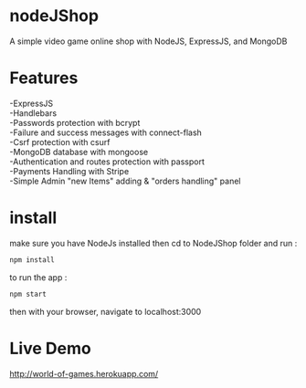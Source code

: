 # nodeJShop
A simple video game online shop with NodeJS, ExpressJS, and MongoDB

# Features

-ExpressJS<br>
-Handlebars<br>
-Passwords protection with bcrypt<br>
-Failure and success messages with connect-flash<br>
-Csrf protection with csurf<br>
-MongoDB database with mongoose<br>
-Authentication and routes protection with passport<br>
-Payments Handling with Stripe<br>
-Simple Admin "new Items" adding & "orders handling" panel<br>


# install
make sure you have NodeJs installed then cd to NodeJShop folder and run :
```bash
npm install 
```
to run the app  :
```bash
npm start 
```
then with your browser, navigate to localhost:3000 

# Live Demo

http://world-of-games.herokuapp.com/


